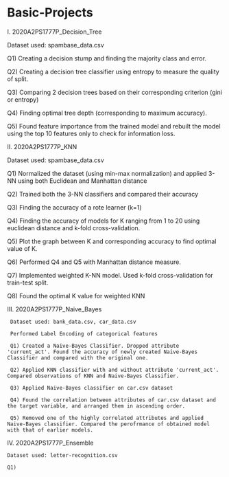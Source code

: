 # Basic-Projects

I. 2020A2PS1777P_Decision_Tree
   
   Dataset used: spambase_data.csv
   
   Q1) Creating a decision stump and finding the majority class and error.
   
   Q2) Creating a decision tree classifier using entropy to measure the quality of split.
   
   Q3) Comparing 2 decision trees based on their corresponding criterion (gini or entropy)
   
   Q4) Finding optimal tree depth (corresponding to maximum accuracy).
   
   Q5) Found feature importance from the trained model and rebuilt the model using the top 10 features only to check for information loss.


II. 2020A2PS1777P_KNN
   
   Dataset used: spambase_data.csv
   
   Q1) Normalized the dataset (using min-max normalization) and applied 3-NN using both Euclidean and Manhattan distance
   
   Q2) Trained both the 3-NN classifiers and compared their accuracy
   
   Q3) Finding the accuracy of a rote learner (k=1)
   
   Q4) Finding the accuracy of models for K ranging from 1 to 20 using euclidean distance and k-fold cross-validation.
   
   Q5) Plot the graph between K and corresponding accuracy to find optimal value of K.
   
   Q6) Performed Q4 and Q5 with Manhattan distance measure.
   
   Q7) Implemented weighted K-NN model. Used k-fold cross-validation for train-test split.
   
   Q8) Found the optimal K value for weighted KNN


III. 2020A2PS1777P_Naive_Bayes
     
     Dataset used: bank_data.csv, car_data.csv
     
     Performed Label Encoding of categorical features
     
     Q1) Created a Naive-Bayes Classifier. Dropped attribute 'current_act'. Found the accuracy of newly created Naive-Bayes Classifier and compared with the original one.
     
     Q2) Applied KNN classifier with and without attribute 'current_act'. Compared observations of KNN and Naive-Bayes Classifier.
     
     Q3) Applied Naive-Bayes classifier on car.csv dataset
     
     Q4) Found the correlation between attributes of car.csv dataset and the target variable, and arranged them in ascending order.
     
     Q5) Removed one of the highly correlated attributes and applied Naive-Bayes classifier. Compared the perofrmance of obtained model with that of earlier models.
     
IV. 2020A2PS1777P_Ensemble

    Dataset used: letter-recognition.csv
    
    Q1) 
